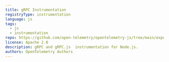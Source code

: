 ```yaml
---
title: gRPC Instrumentation
registryType: instrumentation
language: js
tags:
  - js
  - instrumentation
repo: https://github.com/open-telemetry/opentelemetry-js/tree/main/experimental/packages/opentelemetry-instrumentation-grpc
license: Apache 2.0
description: gRPC and gRPC.js  instrumentation for Node.js.
authors: OpenTelemetry Authors
---
```

